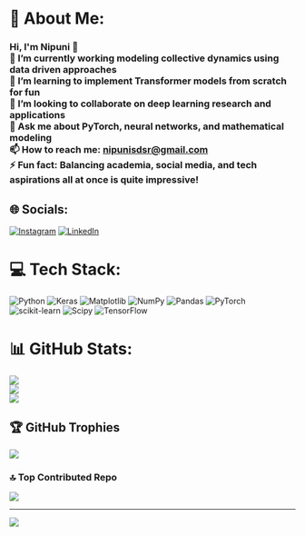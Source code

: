 # 💫 About Me:
### Hi, I'm Nipuni 👋<br>🔭 I’m currently working modeling collective dynamics using data driven approaches <br>🌱 I’m learning to implement Transformer models from scratch  for fun<br>👯 I’m looking to collaborate on deep learning research and applications  <br>💬 Ask me about PyTorch, neural networks, and mathematical modeling  <br>📫 How to reach me: nipunisdsr@gmail.com<br>⚡ Fun fact: Balancing academia, social media, and tech aspirations all at once is quite impressive!


## 🌐 Socials:
[![Instagram](https://img.shields.io/badge/Instagram-%23E4405F.svg?logo=Instagram&logoColor=white)](https://instagram.com/https://www.instagram.com/i_am_nipuni_s/) [![LinkedIn](https://img.shields.io/badge/LinkedIn-%230077B5.svg?logo=linkedin&logoColor=white)](https://linkedin.com/in/https://www.linkedin.com/in/nipunisdsr/) 

# 💻 Tech Stack:
![Python](https://img.shields.io/badge/python-3670A0?style=for-the-badge&logo=python&logoColor=ffdd54) ![Keras](https://img.shields.io/badge/Keras-%23D00000.svg?style=for-the-badge&logo=Keras&logoColor=white) ![Matplotlib](https://img.shields.io/badge/Matplotlib-%23ffffff.svg?style=for-the-badge&logo=Matplotlib&logoColor=black) ![NumPy](https://img.shields.io/badge/numpy-%23013243.svg?style=for-the-badge&logo=numpy&logoColor=white) ![Pandas](https://img.shields.io/badge/pandas-%23150458.svg?style=for-the-badge&logo=pandas&logoColor=white) ![PyTorch](https://img.shields.io/badge/PyTorch-%23EE4C2C.svg?style=for-the-badge&logo=PyTorch&logoColor=white) ![scikit-learn](https://img.shields.io/badge/scikit--learn-%23F7931E.svg?style=for-the-badge&logo=scikit-learn&logoColor=white) ![Scipy](https://img.shields.io/badge/SciPy-%230C55A5.svg?style=for-the-badge&logo=scipy&logoColor=%white) ![TensorFlow](https://img.shields.io/badge/TensorFlow-%23FF6F00.svg?style=for-the-badge&logo=TensorFlow&logoColor=white)
# 📊 GitHub Stats:
![](https://github-readme-stats.vercel.app/api?username=NipuniSenani&theme=dark&hide_border=false&include_all_commits=true&count_private=true)<br/>
![](https://github-readme-streak-stats.herokuapp.com/?user=NipuniSenani&theme=dark&hide_border=false)<br/>
![](https://github-readme-stats.vercel.app/api/top-langs/?username=NipuniSenani&theme=dark&hide_border=false&include_all_commits=true&count_private=true&layout=compact)

## 🏆 GitHub Trophies
![](https://github-profile-trophy.vercel.app/?username=NipuniSenani&theme=radical&no-frame=false&no-bg=true&margin-w=4)

### 🔝 Top Contributed Repo
![](https://github-contributor-stats.vercel.app/api?username=NipuniSenani&limit=5&theme=dark&combine_all_yearly_contributions=true)

---
[![](https://visitcount.itsvg.in/api?id=NipuniSenani&icon=0&color=0)](https://visitcount.itsvg.in)

<!-- Proudly created with GPRM ( https://gprm.itsvg.in ) -->

